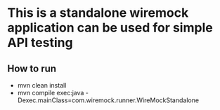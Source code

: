 # This is a standalone wiremock application can be used for simple API testing

## How to run
- mvn clean install
- mvn compile exec:java -Dexec.mainClass=com.wiremock.runner.WireMockStandalone
